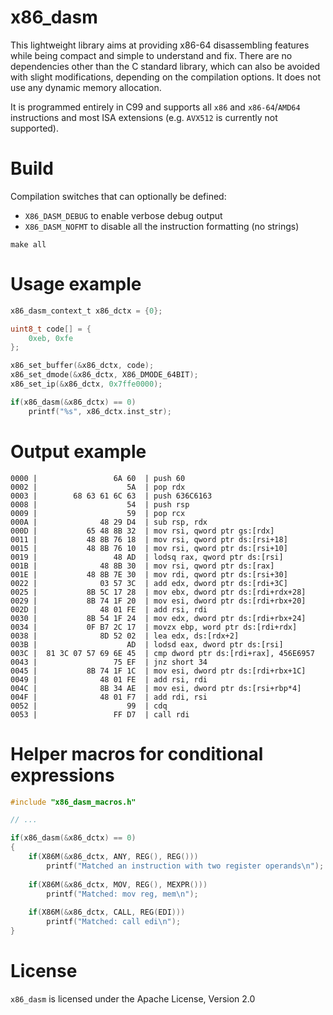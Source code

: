 # x86_dasm

This lightweight library aims at providing x86-64 disassembling features while being compact and simple to understand and fix. There are no dependencies other than the C standard library, which can also be avoided with slight modifications, depending on the compilation options. It does not use any dynamic memory allocation.

It is programmed entirely in C99 and supports all `x86` and `x86-64`/`AMD64` instructions and most ISA extensions (e.g. `AVX512` is currently not supported).

# Build

Compilation switches that can optionally be defined:

- `X86_DASM_DEBUG` to enable verbose debug output
- `X86_DASM_NOFMT` to disable all the instruction formatting (no strings)

```
make all
```

# Usage example

```c
x86_dasm_context_t x86_dctx = {0};

uint8_t code[] = {
    0xeb, 0xfe
};

x86_set_buffer(&x86_dctx, code);
x86_set_dmode(&x86_dctx, X86_DMODE_64BIT);
x86_set_ip(&x86_dctx, 0x7ffe0000);

if(x86_dasm(&x86_dctx) == 0)
    printf("%s", x86_dctx.inst_str);
```

# Output example

```
0000 |                 6A 60  | push 60
0002 |                    5A  | pop rdx
0003 |        68 63 61 6C 63  | push 636C6163
0008 |                    54  | push rsp
0009 |                    59  | pop rcx
000A |              48 29 D4  | sub rsp, rdx
000D |           65 48 8B 32  | mov rsi, qword ptr gs:[rdx]
0011 |           48 8B 76 18  | mov rsi, qword ptr ds:[rsi+18]
0015 |           48 8B 76 10  | mov rsi, qword ptr ds:[rsi+10]
0019 |                 48 AD  | lodsq rax, qword ptr ds:[rsi]
001B |              48 8B 30  | mov rsi, qword ptr ds:[rax]
001E |           48 8B 7E 30  | mov rdi, qword ptr ds:[rsi+30]
0022 |              03 57 3C  | add edx, dword ptr ds:[rdi+3C]
0025 |           8B 5C 17 28  | mov ebx, dword ptr ds:[rdi+rdx+28]
0029 |           8B 74 1F 20  | mov esi, dword ptr ds:[rdi+rbx+20]
002D |              48 01 FE  | add rsi, rdi
0030 |           8B 54 1F 24  | mov edx, dword ptr ds:[rdi+rbx+24]
0034 |           0F B7 2C 17  | movzx ebp, word ptr ds:[rdi+rdx]
0038 |              8D 52 02  | lea edx, ds:[rdx+2]
003B |                    AD  | lodsd eax, dword ptr ds:[rsi]
003C |  81 3C 07 57 69 6E 45  | cmp dword ptr ds:[rdi+rax], 456E6957
0043 |                 75 EF  | jnz short 34
0045 |           8B 74 1F 1C  | mov esi, dword ptr ds:[rdi+rbx+1C]
0049 |              48 01 FE  | add rsi, rdi
004C |              8B 34 AE  | mov esi, dword ptr ds:[rsi+rbp*4]
004F |              48 01 F7  | add rdi, rsi
0052 |                    99  | cdq
0053 |                 FF D7  | call rdi
```

# Helper macros for conditional expressions

```c
#include "x86_dasm_macros.h"

// ...

if(x86_dasm(&x86_dctx) == 0)
{
    if(X86M(&x86_dctx, ANY, REG(), REG())) 
        printf("Matched an instruction with two register operands\n");
    
    if(X86M(&x86_dctx, MOV, REG(), MEXPR()))
        printf("Matched: mov reg, mem\n");
    
    if(X86M(&x86_dctx, CALL, REG(EDI)))
        printf("Matched: call edi\n");
}
```

# License

`x86_dasm` is licensed under the Apache License, Version 2.0





